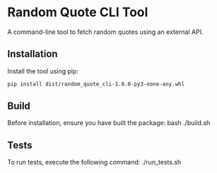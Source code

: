 # Random Quote CLI Tool

A command-line tool to fetch random quotes using an external API.

## Installation

Install the tool using pip:

```bash
pip install dist/random_quote_cli-1.0.0-py3-none-any.whl
```

## Build
Before installation, ensure you have built the package:
bash ./build.sh

## Tests
To run tests, execute the following command:
./run_tests.sh